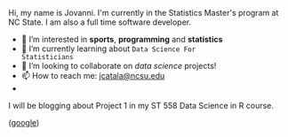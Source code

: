 Hi, my name is Jovanni. I'm currently in the Statistics Master's program at NC State. I am also a full time software developer.

- 👀 I’m interested in __sports__, __programming__ and __statistics__
- 🌱 I’m currently learning about <code>Data Science For Statisticians</code>
- 💞️ I’m looking to collaborate on _data science_ projects!
- 📫 How to reach me: jcatala@ncsu.edu
-
I will be blogging about Project 1 in my ST 558 Data Science in R course.

([google](https://www.google.com/?client=safari))
